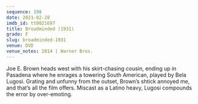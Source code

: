 ```yaml
---
sequence: 198
date: 2021-02-28
imdb_id: tt0021697
title: Broadminded (1931)
grade: F
slug: broadminded-1931
venue: DVD
venue_notes: 2014 | Warner Bros.
---
```


Joe E. Brown heads west with his skirt-chasing cousin, ending up in Pasadena where he enrages a towering South American, played by Bela Lugosi. Grating and unfunny from the outset, Brown’s shtick annoyed me, and that’s all the film offers. Miscast as a Latino heavy, Lugosi compounds the error by over-emoting.
